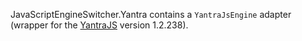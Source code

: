 JavaScriptEngineSwitcher.Yantra contains a `YantraJsEngine` adapter (wrapper for the [YantraJS](https://yantrajs.com) version 1.2.238).